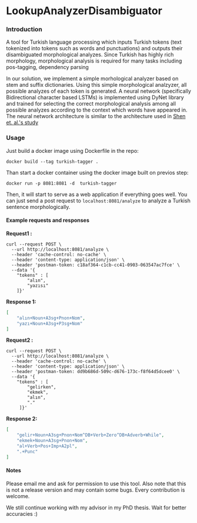 # LookupAnalyzerDisambiguator

### Introduction 
A tool for Turkish language processing which inputs Turkish tokens (text tokenized into tokens such as words and punctuations) and outputs their disambiguated morphological analyzes.
Since Turkish has highly rich morphology, morphological analysis is required for many tasks including pos-tagging, dependency parsing


In our solution, we implement a simple morhological analyzer based on stem and suffix dictionaries.
Using this simple morphological analzyzer, all possible analyzes of each token is generated.
A neural network (specifically Bidirectional character based LSTMs) is implemented using DyNet library and trained for selecting the correct morphological analysis among all possible analyzes according to the context which words have appeared in.
The neural network architecture is similar to the architecture used in [Shen et. al.'s study](http://www.aclweb.org/anthology/C16-1018)


### Usage
Just build a docker image using Dockerfile in the repo:

```commandline 
docker build --tag turkish-tagger .
```

Than start a docker container using the docker image built on previos step:

```commandline
docker run -p 8081:8081 -d  turkish-tagger
```

Then, it will start to serve as a  web application if everything goes well.
You can just send a post request to `localhost:8081/analyze` to analyze a Turkish sentence morphologically.

#### Example requests and responses

**Request1 :**
```cURL 
curl --request POST \
  --url http://localhost:8081/analyze \
  --header 'cache-control: no-cache' \
  --header 'content-type: application/json' \
  --header 'postman-token: c18af364-c1cb-cc41-0903-063547ac7fce' \
  --data '{
    "tokens" : [
        "alın",
        "yazısı"
    ]}'
```

**Response 1:**
```json
[
    "alın+Noun+A3sg+Pnon+Nom",
    "yazı+Noun+A3sg+P3sg+Nom"
]
```

**Request2 :**
```cURL 
curl --request POST \
  --url http://localhost:8081/analyze \
  --header 'cache-control: no-cache' \
  --header 'content-type: application/json' \
  --header 'postman-token: dd9b686d-509c-d676-173c-f8f64d5dcee0' \
  --data '{
    "tokens" : [
        "gelirken",
        "ekmek",
        "alın",
        "."
     ]}'
```

**Response 2:**
```json
[
    "gelir+Noun+A3sg+Pnon+Nom^DB+Verb+Zero^DB+Adverb+While",
    "ekmek+Noun+A3sg+Pnon+Nom",
    "al+Verb+Pos+Imp+A2pl",
    ".+Punc"
]
```


#### Notes

Please email me and ask for permission to use this tool.
Also note that this is not a release version and may contain some bugs.
Every contribution is welcome.

We still continue working with my advisor in my PhD thesis. Wait for better accuracies :)


